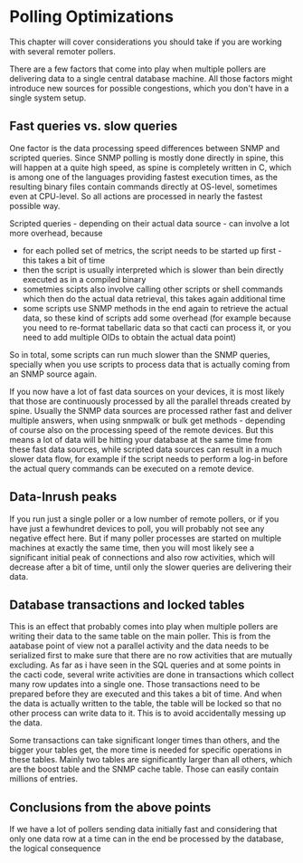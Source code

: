 # Polling Optimizations

This chapter will cover considerations you should take if you are working with several remoter pollers.

There are a few factors that come into play when multiple pollers are delivering data to a single central database machine.
All those factors might introduce new sources for possible congestions, which you don't have in a single system setup.

## Fast queries vs. slow queries
One factor is the data processing speed differences between SNMP and scripted queries.
Since SNMP polling is mostly done directly in spine, this will happen at a quite high speed, as spine is completely written in C, which is among one of the languages providing fastest execution times, as the resulting binary files contain commands directly at OS-level, sometimes even at CPU-level. So all actions are processed in nearly the fastest possible way.

Scripted queries - depending on their actual data source - can involve a lot more overhead, because
 - for each polled set of metrics, the script needs to be started up first - this takes a bit of time
 - then the script is usually interpreted which is slower than bein directly executed as in a compiled binary
 - sometmies scipts also involve calling other scripts or shell commands which then do the actual data retrieval, this takes again additional time
 - some scripts use SNMP methods in the end again to retrieve the actual data, so these kind of scripts add some overhead
   (for example because you need to re-format tabellaric data so that cacti can process it, or you need to add multiple OIDs to obtain the actual data point)

So in total, some scripts can run much slower than the SNMP queries, specially when you use scripts to process data that is actually coming from an SNMP source again.

If you now have a lot of fast data sources on your devices, it is most likely that those are continuously processed by all the parallel threads created by spine.
Usually the SNMP data sources are processed rather fast and deliver multiple answers, when using snmpwalk or bulk get methods - depending of course also on the processing speed of the remote devices.
But this means a lot of data will be hitting your database at the same time from these fast data sources, while scripted data sources can result in a much slower data flow, for example if the script needs to perform a log-in before the actual query commands can be executed on a remote device.

## Data-Inrush peaks
If you run just a single poller or a low number of remote pollers, or if you have just a fewhundret devices to poll, you will probably not see any negative effect here.
But if many poller processes are started on multiple machines at exactly the same time, then you will most likely see a significant initial peak of connections and also row activities, which will decrease after a bit of time, until only the slower queries are delivering their data.

## Database transactions and locked tables
This is an effect that probably comes into play when multiple pollers are writing their data to the same table on the main poller.
This is from the aatabase point of view not a parallel activity and the data needs to be serialized first to make sure that there are no row activities that are mutually excluding.
As far as i have seen in the SQL queries and at some points in the cacti code, several write activities are done in transactions which collect many row updates into a single one.
Those transactions need to be prepared before they are executed and this takes a bit of time.
And when the data is actually written to the table, the table will be locked so that no other process can write data to it.
This is to avoid accidentally messing up the data.

Some transactions can take significant longer times than others, and the bigger your tables get, the more time is needed for specific operations in these tables.
Mainly two tables are significantly larger than all others, which are the boost table and the SNMP cache table.
Those can easily contain millions of entries.

## Conclusions from the above points
If we have a lot of pollers sending data initially fast and considering that only one data row at a time can in the end be processed by the database, the logical consequence 

